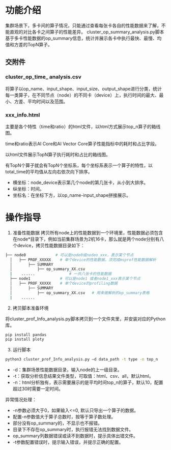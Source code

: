 # 功能介绍
集群场景下，多卡间的算子情况，只能通过查看每张卡各自的性能数据来了解，不能直观的对比各卡之间算子的性能差异。
cluster_op_summary_analysis.py脚本基于多卡性能数据的op_summary信息，统计并展示各卡中执行最快、最慢、均值和方差的TopN算子。

## 交附件
### cluster_op_time_ analysis.csv
将算子以op_name、input_shape、input_size、output_shape进行分类，统计每一类算子，在不同节点（node）的不同卡（device）上，执行时间的最大、最小、方差、平均时间以及范围。
### xxx_info.html
主要是各个特性（time和ratio）的html文件，以html方式展示top_n算子的箱线图。

time和ratio表示AI Core和AI Vector Core算子性能指标中的耗时和占比字段。

以html文件展示TopN算子执行耗时和占比的箱线图。

有TopN个算子就会有TopN个坐标系，每个坐标系表示一个算子的特性，以total_time的平均值从左向右依次向下排序。

- 横坐标：node_device表示第几个node的第几张卡，从小到大排序。
- 纵坐标：时间。
- 坐标名：在坐标下方，以op_name-input_shape拼接展示。

# 操作指导
1. 准备性能数据
  拷贝所有node上的性能数据到一个环境里，性能数据必须包含在node*目录下，例如当前集群场景为2机16卡，那么就是两个node分别有八个device，拷贝性能数据目录如下：

  ```bash
  ├── node0             # 可以是node0或nodeo_xxx，表示某个节点
    │   ├── PROF_XXXXX    # 单个device的性能数据，须完成msprof性能数据解析
    │       ├── SUMMARY
    │           ├── op_summary_XX.csv
    |    ......               # 一共八张卡的性能数据
    ├── node1             # 可以是node1 或者node1_xxx表示某个节点
    │   ├── PROF_XXXXX    # 单个device的profiling数据
    │       ├── SUMMARY
    │           ├── op_summary_XX.csv   # 用来做解析的op_summary表格
    |    ......            
  ```

2. 拷贝脚本准备环境

  将cluster_prof_Info_analysis.py脚本拷贝到一个文件夹里，并安装对应的Python库。

  ```bash
  pip install pandas
  pip install ploty
  ```

3. 运行脚本

  ```bash
  python3 cluster_prof_Info_analysis.py –d data_path -t type -n top_n
  ```

  - -d：集群场景性能数据目录，输入node的上一级目录。
  - -t：获取分析信息结果文件类型，可取值：html、csv、all，默认html。
  - -n：html分析独有，表示需要展示的是平均时间top_n的算子，默认10，配置超过30时需要一定时间。

异常情况处理：

- -n参数必须大于0，如果输入<=0, 默认只导出一个算子的数据。
- 配置-n参数值大于算子总数时，按等于算子数处理。
- 部分没有op_summary的，不显示也不报错。
- 目录下不存在op_summary时，执行报错无法找到数据文件。
- op_summary列数据错误或读不到数据时，提示具体出错文件。
- -t参数配置错误时，提示输入错误，并提示正确的配置。

